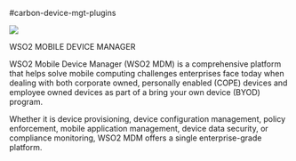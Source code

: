 #carbon-device-mgt-plugins

<a href='https://wso2.org/jenkins/job/platform-builds/job/carbon-device-mgt-plugins/'><img src='https://wso2.org/jenkins/job/platform-builds/job/carbon-device-mgt-plugins/badge/icon'></a>

WSO2 MOBILE DEVICE MANAGER

WSO2 Mobile Device Manager (WSO2 MDM) is a comprehensive platform that helps solve mobile computing challenges enterprises face today when dealing with both corporate owned, personally enabled (COPE) devices and employee owned devices as part of a bring your own device (BYOD) program.

Whether it is device provisioning, device configuration management, policy enforcement, mobile application management, device data security, or compliance monitoring, WSO2 MDM offers a single enterprise-grade platform.


